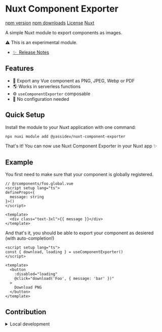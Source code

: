 <!--
Get your module up and running quickly.

Find and replace all on all files (CMD+SHIFT+F):
- Name: Nuxt Component Exporter
- Package name: @yassidev/nuxt-component-exporter
- Description: A simple Nuxt module to export components as images.
-->

# Nuxt Component Exporter

[npm version][npm-version-href]
[npm downloads][npm-downloads-href]
[License][license-href]
[Nuxt][nuxt-href]

A simple Nuxt module to export components as images.

⚠️ This is an experimental module.

- [✨ &nbsp;Release Notes](/CHANGELOG.md)

<!-- - [🏀 Online playground](https://stackblitz.com/github/your-org/@yassidev/nuxt-component-exporter?file=playground%2Fapp.vue) -->

<!-- - [📖  Documentation](https://example.com) -->

## Features

<!-- Highlight some of the features your module provide here -->

- 🌇 Export any Vue component as PNG, JPEG, Webp or PDF
- 🌎 Works in serverless functions
- ⚙️ `useComponentExporter` composable
- 🚀 No configuration needed

## Quick Setup

Install the module to your Nuxt application with one command:

```bash
npx nuxi module add @yassidev/nuxt-component-exporter
```

That's it! You can now use Nuxt Component Exporter in your Nuxt app ✨

## Example
You first need to make sure that your component is globally registered.


```vue
// @/components/foo.global.vue
<script setup lang="ts">
defineProps<{
  message: string
}>()
</script>

<template>
  <div class="text-3xl">{{ message }}</div>
</template>
```

And that's it, you should be able to export your component as desiered (with auto-completion!)
```vue
<script setup lang="ts">
const { download, loading } = useComponentExporter()
</script>

<template>
  <button
    :disabled="loading"
    @click="download('Foo', { message: 'bar' })"
  >
    Download PNG
  </button>
</template>

```

## Contribution

<details>
  <summary>Local development</summary>

```bash
  # Install dependencies
  npm install
  
  # Generate type stubs
  npm run dev:prepare
  
  # Develop with the playground
  npm run dev
  
  # Build the playground
  npm run dev:build
  
  # Run ESLint
  npm run lint
  
  # Run Vitest
  npm run test
  npm run test:watch
  
  # Release new version
  npm run release
```

</details>

<!-- Badges -->

[npm-version-src]: https://img.shields.io/npm/v/@yassidev/nuxt-component-exporter/latest.svg?style=flat&colorA=020420&colorB=00DC82
[npm-version-href]: https://npmjs.com/package/@yassidev/nuxt-component-exporter
[npm-downloads-src]: https://img.shields.io/npm/dm/@yassidev/nuxt-component-exporter.svg?style=flat&colorA=020420&colorB=00DC82
[npm-downloads-href]: https://npm.chart.dev/@yassidev/nuxt-component-exporter
[license-src]: https://img.shields.io/npm/l/@yassidev/nuxt-component-exporter.svg?style=flat&colorA=020420&colorB=00DC82
[license-href]: https://npmjs.com/package/@yassidev/nuxt-component-exporter
[nuxt-src]: https://img.shields.io/badge/Nuxt-020420?logo=nuxt.js
[nuxt-href]: https://nuxt.com
